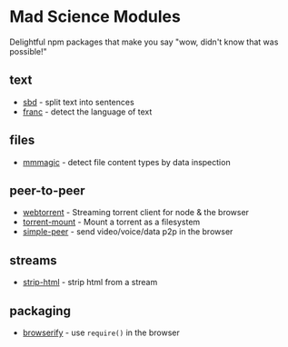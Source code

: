 Mad Science Modules
===================

Delightful npm packages that make you say "wow, didn't know that was possible!"

## text
- [sbd](https://www.npmjs.org/package/sbd) - split text into sentences
- [franc](https://www.npmjs.org/package/franc) - detect the language of text

## files
- [mmmagic](https://www.npmjs.org/package/mmmagic) - detect file content types by data inspection

## peer-to-peer
- [webtorrent](https://www.npmjs.org/package/webtorrent) - Streaming torrent client for node & the browser
- [torrent-mount](https://www.npmjs.org/package/torrent-mount) - Mount a torrent as a filesystem
- [simple-peer](https://www.npmjs.org/package/simple-peer) - send video/voice/data p2p in the browser

## streams

- [strip-html](https://www.npmjs.org/package/strip-html) - strip html from a stream

## packaging
- [browserify](https://npmjs.org/package/browserify) - use `require()` in the browser
